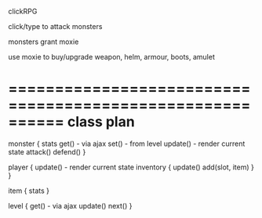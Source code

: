 clickRPG

click/type to attack monsters

monsters grant moxie

use moxie to buy/upgrade weapon, helm, armour, boots, amulet

==========================================================
class plan
==========================================================

monster {
	stats
	get() - via ajax
	set() - from level
	update() - render current state
	attack()
	defend()
}

player {
	update() - render current state
	inventory {
		update()
		add(slot, item)
	}
}

item {
	stats
}

level {
	get() - via ajax
	update()
	next()
}